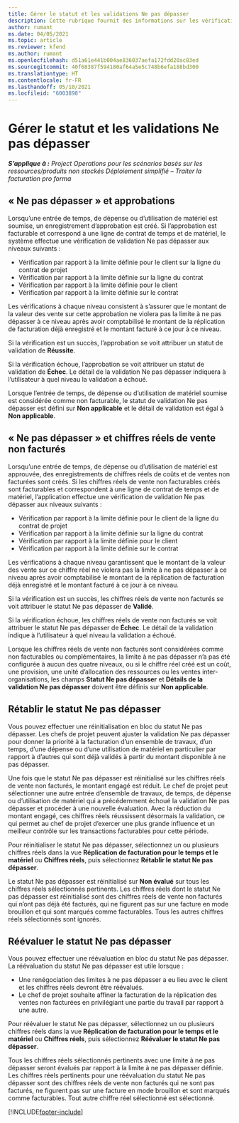 ```yaml
---
title: Gérer le statut et les validations Ne pas dépasser
description: Cette rubrique fournit des informations sur les vérifications de limite à ne pas dépasser effectués dans Project Operations.
author: rumant
ms.date: 04/05/2021
ms.topic: article
ms.reviewer: kfend
ms.author: rumant
ms.openlocfilehash: d51a61e441b004ae836037aefa172fdd20ac83ed
ms.sourcegitcommit: 40f68387f594180af64a5e5c748b6efa188bd300
ms.translationtype: HT
ms.contentlocale: fr-FR
ms.lasthandoff: 05/10/2021
ms.locfileid: "6003898"
---
```

# <a name="manage-not-to-exceed-status-and-validations"></a>Gérer le statut et les validations Ne pas dépasser 

_**S’applique à :** Project Operations pour les scénarios basés sur les ressources/produits non stockés Déploiement simplifié – Traiter la facturation pro forma_

## <a name="not-to-exceed-on-approvals"></a>« Ne pas dépasser » et approbations

Lorsqu’une entrée de temps, de dépense ou d’utilisation de matériel est soumise, un enregistrement d’approbation est créé. Si l’approbation est facturable et correspond à une ligne de contrat de temps et de matériel, le système effectue une vérification de validation Ne pas dépasser aux niveaux suivants :

  - Vérification par rapport à la limite définie pour le client sur la ligne du contrat de projet
  - Vérification par rapport à la limite définie sur la ligne du contrat
  - Vérification par rapport à la limite définie pour le client
  - Vérification par rapport à la limite définie sur le contrat

Les vérifications à chaque niveau consistent à s’assurer que le montant de la valeur des vente sur cette approbation ne violera pas la limite à ne pas dépasser à ce niveau après avoir comptabilisé le montant de la réplication de facturation déjà enregistré et le montant facturé à ce jour à ce niveau.

Si la vérification est un succès, l’approbation se voit attribuer un statut de validation de **Réussite**.

Si la vérification échoue, l’approbation se voit attribuer un statut de validation de **Échec**. Le détail de la validation Ne pas dépasser indiquera à l’utilisateur à quel niveau la validation a échoué.

Lorsque l’entrée de temps, de dépense ou d’utilisation de matériel soumise est considérée comme non facturable, le statut de validation Ne pas dépasser est défini sur **Non applicable** et le détail de validation est égal à **Non applicable**.

## <a name="not-to-exceed-on-unbilled-sales-actuals"></a>« Ne pas dépasser » et chiffres réels de vente non facturés

Lorsqu’une entrée de temps, de dépense ou d’utilisation de matériel est approuvée, des enregistrements de chiffres réels de coûts et de ventes non facturées sont créés. Si les chiffres réels de vente non facturables créés sont facturables et correspondent à une ligne de contrat de temps et de matériel, l’application effectue une vérification de validation Ne pas dépasser aux niveaux suivants :

  - Vérification par rapport à la limite définie pour le client de la ligne du contrat de projet
  - Vérification par rapport à la limite définie sur la ligne du contrat
  - Vérification par rapport à la limite définie pour le client
  - Vérification par rapport à la limite définie sur le contrat

Les vérifications à chaque niveau garantissent que le montant de la valeur des vente sur ce chiffre réel ne violera pas la limite à ne pas dépasser à ce niveau après avoir comptabilisé le montant de la réplication de facturation déjà enregistré et le montant facturé à ce jour à ce niveau.

Si la vérification est un succès, les chiffres réels de vente non facturés se voit attribuer le statut Ne pas dépasser de **Validé**.

Si la vérification échoue, les chiffres réels de vente non facturés se voit attribuer le statut Ne pas dépasser de **Échec**. Le détail de la validation indique à l’utilisateur à quel niveau la validation a échoué.

Lorsque les chiffres réels de vente non facturés sont considérées comme non facturables ou complémentaires, la limite à ne pas dépasser n’a pas été configurée à aucun des quatre niveaux, ou si le chiffre réel créé est un coût, une provision, une unité d’allocation des ressources ou les ventes inter-organisations, les champs **Statut Ne pas dépasser** et **Détails de la validation Ne pas dépasser** doivent être définis sur **Non applicable**.

## <a name="reset-the-not-to-exceed-status"></a>Rétablir le statut Ne pas dépasser

Vous pouvez effectuer une réinitialisation en bloc du statut Ne pas dépasser. Les chefs de projet peuvent ajuster la validation Ne pas dépasser pour donner la priorité à la facturation d’un ensemble de travaux, d’un temps, d’une dépense ou d’une utilisation de matériel en particulier par rapport à d’autres qui sont déjà validés à partir du montant disponible à ne pas dépasser.

Une fois que le statut Ne pas dépasser est réinitialisé sur les chiffres réels de vente non facturés, le montant engagé est réduit. Le chef de projet peut sélectionner une autre entrée d’ensemble de travaux, de temps, de dépense ou d’utilisation de matériel qui a précédemment échoué la validation Ne pas dépasser et procéder à une nouvelle évaluation. Avec la réduction du montant engagé, ces chiffres réels réussissent désormais la validation, ce qui permet au chef de projet d’exercer une plus grande influence et un meilleur contrôle sur les transactions facturables pour cette période.

Pour réinitialiser le statut Ne pas dépasser, sélectionnez un ou plusieurs chiffres réels dans la vue **Réplication de facturation pour le temps et le matériel** ou **Chiffres réels**, puis sélectionnez **Rétablir le statut Ne pas dépasser**.

Le statut Ne pas dépasser est réinitialisé sur **Non évalué** sur tous les chiffres réels sélectionnés pertinents. Les chiffres réels dont le statut Ne pas dépasser est réinitialisé sont des chiffres réels de vente non facturés qui n’ont pas déjà été facturés, qui ne figurent pas sur une facture en mode brouillon et qui sont marqués comme facturables. Tous les autres chiffres réels sélectionnés sont ignorés.

## <a name="reevaluate-not-to-exceed-status"></a>Réévaluer le statut Ne pas dépasser

Vous pouvez effectuer une réévaluation en bloc du statut Ne pas dépasser. La réévaluation du statut Ne pas dépasser est utile lorsque :

  - Une renégociation des limites à ne pas dépasser a eu lieu avec le client et les chiffres réels devront être réévalués.
  - Le chef de projet souhaite affiner la facturation de la réplication des ventes non facturées en privilégiant une partie du travail par rapport à une autre.

Pour réévaluer le statut Ne pas dépasser, sélectionnez un ou plusieurs chiffres réels dans la vue **Réplication de facturation pour le temps et le matériel** ou **Chiffres réels**, puis sélectionnez **Réévaluer le statut Ne pas dépasser**.

Tous les chiffres réels sélectionnés pertinents avec une limite à ne pas dépasser seront évalués par rapport à la limite à ne pas dépasser définie. Les chiffres réels pertinents pour une réévaluation du statut Ne pas dépasser sont des chiffres réels de vente non facturés qui ne sont pas facturés, ne figurent pas sur une facture en mode brouillon et sont marqués comme facturables. Tout autre chiffre réel sélectionné est sélectionné.


[!INCLUDE[footer-include](../../includes/footer-banner.md)]
